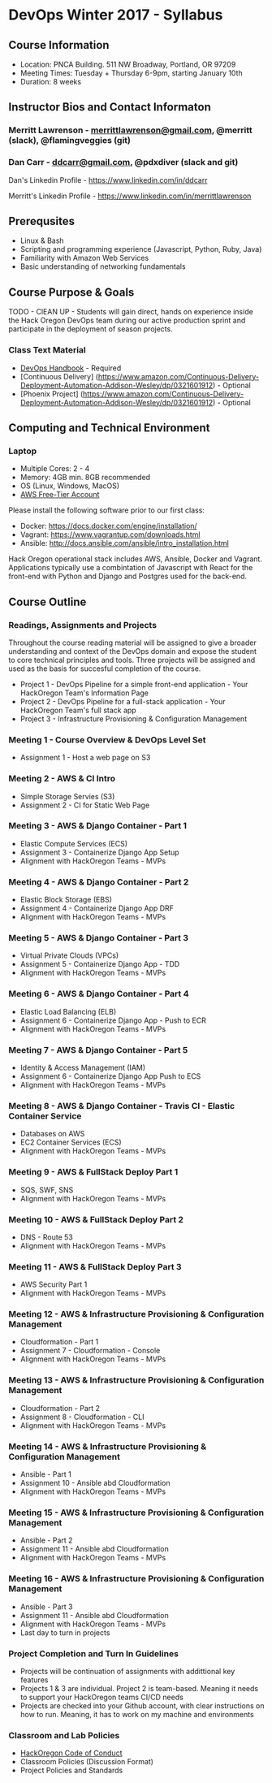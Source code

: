 # DevOps Winter 2017 - Syllabus

## Course Information
* Location: PNCA Building. 511 NW Broadway, Portland, OR 97209
* Meeting Times: Tuesday + Thursday 6-9pm, starting January 10th
* Duration: 8 weeks

## Instructor Bios and Contact Informaton

### Merritt Lawrenson - merrittlawrenson@gmail.com, @merritt (slack), @flamingveggies (git)
### Dan Carr - ddcarr@gmail.com, @pdxdiver (slack and git)
Dan's Linkedin Profile - https://www.linkedin.com/in/ddcarr

Merritt's Linkedin Profile - https://www.linkedin.com/in/merrittlawrenson

## Prerequsites
* Linux & Bash
* Scripting and programming experience (Javascript, Python, Ruby, Java)
* Familiarity with Amazon Web Services
* Basic understanding of networking fundamentals

## Course Purpose & Goals

TODO - ClEAN UP - Students will gain direct, hands on experience inside the Hack Oregon DevOps team during our active production sprint and participate in the deployment of season projects. 

### Class Text Material

* [DevOps Handbook](https://www.amazon.com/DevOps-Handbook-World-Class-Reliability-Organizations-ebook/dp/B01M9ASFQ3) - Required
* [Continuous Delivery] (https://www.amazon.com/Continuous-Delivery-Deployment-Automation-Addison-Wesley/dp/0321601912) - Optional
* [Phoenix Project] (https://www.amazon.com/Continuous-Delivery-Deployment-Automation-Addison-Wesley/dp/0321601912) - Optional

## Computing and Technical Environment
### Laptop
* Multiple Cores: 2 - 4
* Memory: 4GB min.  8GB recommended
* OS (Linux, Windows, MacOS)
* [AWS Free-Tier Account](https://aws.amazon.com/free/)

Please install the following software prior to our first class:

* Docker: https://docs.docker.com/engine/installation/
* Vagrant: https://www.vagrantup.com/downloads.html
* Ansible: http://docs.ansible.com/ansible/intro_installation.html

Hack Oregon operational stack includes AWS, Ansible, Docker and Vagrant. Applications typically use a combintation of Javascript with React for the front-end with Python and Django and Postgres used for the back-end.

## Course Outline

### Readings, Assignments and Projects
Throughout the course reading material will be assigned to give a broader understanding and context of the DevOps domain and expose the student to core technical principles and tools. Three projects will be assigned and used as the basis for succesful completion of the course.

* Project 1 - DevOps Pipeline for a simple front-end application - Your HackOregon Team's Information Page
* Project 2 - DevOps Pipeline for a full-stack application - Your HackOregon Team's full stack app
* Project 3 - Infrastructure Provisioning & Configuration Management

### Meeting 1 - Course Overview & DevOps Level Set
* Assignment 1 - Host a web page on S3

### Meeting 2 - AWS & CI Intro
* Simple Storage Servies (S3)
* Assignment 2 - CI for Static Web Page

### Meeting 3 - AWS & Django Container - Part 1
* Elastic Compute Services (ECS)
* Assignment 3 - Containerize Django App Setup
* Alignment with HackOregon Teams - MVPs

### Meeting 4 - AWS & Django Container - Part 2
* Elastic Block Storage (EBS)
* Assignment 4 - Containerize Django App DRF
* Alignment with HackOregon Teams - MVPs

### Meeting 5 - AWS & Django Container - Part 3
* Virtual Private Clouds (VPCs)
* Assignment 5 - Containerize Django App - TDD
* Alignment with HackOregon Teams - MVPs

### Meeting 6 - AWS & Django Container - Part 4
* Elastic Load Balancing (ELB)
* Assignment 6 - Containerize Django App - Push to ECR
* Alignment with HackOregon Teams - MVPs

### Meeting 7 - AWS & Django Container - Part 5
* Identity & Access Management (IAM) 
* Assignment 6 - Containerize Django App Push to ECS
* Alignment with HackOregon Teams - MVPs

### Meeting 8 - AWS & Django Container - Travis CI - Elastic Container Service
* Databases on AWS
* EC2 Container Services (ECS)
* Alignment with HackOregon Teams - MVPs

### Meeting 9 - AWS & FullStack Deploy Part 1
* SQS, SWF, SNS
* Alignment with HackOregon Teams - MVPs

### Meeting 10 - AWS & FullStack Deploy Part 2
* DNS - Route 53
* Alignment with HackOregon Teams - MVPs

### Meeting 11 - AWS & FullStack Deploy Part 3
* AWS Security Part 1
* Alignment with HackOregon Teams - MVPs

### Meeting 12 - AWS & Infrastructure Provisioning & Configuration Management
* Cloudformation - Part 1
* Assignment 7 - Cloudformation - Console
* Alignment with HackOregon Teams - MVPs

### Meeting 13 - AWS & Infrastructure Provisioning & Configuration Management
* Cloudformation - Part 2
* Assignment 8 - Cloudformation - CLI
* Alignment with HackOregon Teams - MVPs

### Meeting 14 - AWS & Infrastructure Provisioning & Configuration Management
* Ansible - Part 1
* Assignment 10 - Ansible abd Cloudformation
* Alignment with HackOregon Teams - MVPs

### Meeting 15 - AWS & Infrastructure Provisioning & Configuration Management
* Ansible - Part 2
* Assignment 11 - Ansible abd Cloudformation
* Alignment with HackOregon Teams - MVPs

### Meeting 16 - AWS & Infrastructure Provisioning & Configuration Management
* Ansible - Part 3
* Assignment 11 - Ansible abd Cloudformation
* Alignment with HackOregon Teams - MVPs
* Last day to turn in projects

### Project Completion and Turn In Guidelines
*  Projects will be continuation of assignments with addittional key features
*  Projects 1 & 3 are individual.  Project 2 is team-based. Meaning it needs to support your HackOregon teams CI/CD needs
*  Projects are checked into your Github account, with clear instructions on how to run. Meaning, it has to work on my machine and environments

### Classroom and Lab Policies
* [HackOregon Code of Conduct](http://www.hackoregon.org/code-of-conduct/)
* Classroom Policies (Discussion Format)
* Project Policies and Standards
